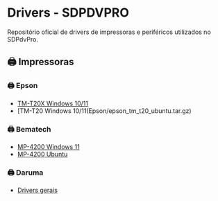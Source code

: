 # Drivers - SDPDVPRO

Repositório oficial de drivers de impressoras e periféricos utilizados no SDPdvPro.

## 🖨️ Impressoras 

###  🖨️ Epson
- [TM-T20X Windows 10/11](Epson/epson_tm_t20_win10.zip)
- [TM-T20 Windows 10/11(Epson/epson_tm_t20_ubuntu.tar.gz)

### 🖨️ Bematech
- [MP-4200 Windows 11](Bematech/bematech_mp4200_win11.zip)
- [MP-4200 Ubuntu](Bematech/bematech_mp4200_ubuntu.deb)

### 🖨️ Daruma
- [Drivers gerais](Daruma/daruma_drivers.zip)
